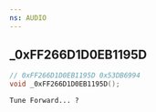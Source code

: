 ```yaml
---
ns: AUDIO
---
```

## _0xFF266D1D0EB1195D

```c
// 0xFF266D1D0EB1195D 0x53DB6994
void _0xFF266D1D0EB1195D();
```

```
Tune Forward... ?  
```

